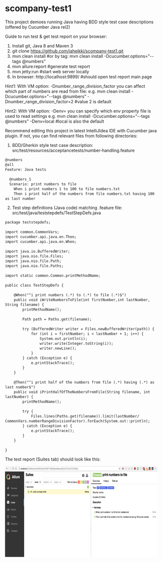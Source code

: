 # scompany-test1

This project demoes running Java having BDD style test case descriptions (offered by Cucumber Java rel2)

Guide to run test & get test report on your browser:
1. Install git, Java 8 and Maven 3
2. git clone https://github.com/jaheikki/scompany-test1.git
3. mvn clean install #or by tag:  mvn clean install -Dcucumber.options="--tags @numbers"
4. mvn allure:report #generate test report
5. mvn jetty:run #start web server locally
6. In browser: http://localhost:9899/ #should open test report main page 

Hint1: With VM option: -Dnumber_range_division_factor you can affect which part of numbers are read from file:
e.g. mvn clean install -Dcucumber.options="--tags @numbers" -Dnumber_range_division_factor=2 #value 2 is default

Hint2: With VM option: -Denv=<env> you can specify which env property file is used to read settings
e.g. mvn clean install -Dcucumber.options="--tags @numbers" -Denv=local #local is also the default 

Recommend editing this project in latest IntelliJIdea IDE with Cucumber java plugin. If not, you can find relevant files from following directories:
1. BDD/Gherkin style test case description: src/test/resources/acceptancetests/number-handling.feature

```
@numbers
@all
Feature: Java tests

  @numbers_1
  Scenario: print numbers to file
    When i print numbers 1 to 100 to file numbers.txt
    Then i print half of the numbers from file numbers.txt having 100 as last number
```
2. Test step definitions (Java code)  matching .feature file: src/test/java/teststepdefs/TestStepDefs.java

```
package teststepdefs;

import common.CommonVars;
import cucumber.api.java.en.Then;
import cucumber.api.java.en.When;

import java.io.BufferedWriter;
import java.nio.file.Files;
import java.nio.file.Path;
import java.nio.file.Paths;

import static common.Common.printMethodName;

public class TestStepDefs {

    @When("^i print numbers (.*) to (.*) to file (.*)$")
    public void iWriteNumbersToFile(int firstNumber,int lastNumber, String filename) {
        printMethodName();

        Path path = Paths.get(filename);

        try (BufferedWriter writer = Files.newBufferedWriter(path)) {
            for (int i = firstNumber; i < lastNumber + 1; i++) {
                System.out.println(i);
                writer.write(Integer.toString(i));
                writer.newLine();
            }
        } catch (Exception e) {
            e.printStackTrace();
        }
    }

    @Then("^i print half of the numbers from file (.*) having (.*) as last number$")
    public void iPrintHalfOfTheNumbersFromFile(String filename, int lastNumber) {
        printMethodName();

        try {
            Files.lines(Paths.get(filename)).limit(lastNumber/ CommonVars.numberRangeDivisionFactor).forEach(System.out::println);
        } catch (Exception e) {
            e.printStackTrace();
        }
    }

}
```

The test report (Suites tab) should look like this:

 <img src="https://raw.githubusercontent.com/jaheikki/scompany-test1/master/test-report.png" width="600" height="300">

